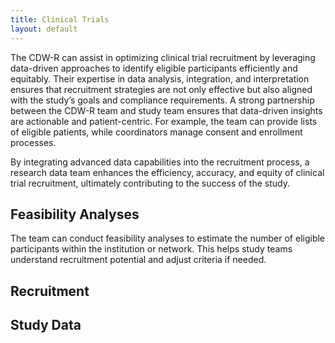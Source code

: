 ```yaml
---
title: Clinical Trials
layout: default
---
```


The CDW-R can assist in optimizing clinical trial recruitment by leveraging data-driven approaches to identify eligible participants efficiently and equitably. 
Their expertise in data analysis, integration, and interpretation ensures that recruitment strategies are not only effective but also aligned with the study’s goals and compliance requirements.
A strong partnership between the CDW-R team and study team ensures that data-driven insights are actionable and patient-centric. For example, the team can provide lists of eligible patients, while coordinators manage consent and enrollment processes.

By integrating advanced data capabilities into the recruitment process, a research data team enhances the efficiency, accuracy, and equity of clinical trial recruitment, ultimately contributing to the success of the study.

## Feasibility Analyses

The team can conduct feasibility analyses to estimate the number of eligible participants within the institution or network. This helps study teams understand recruitment potential and adjust criteria if needed.

## Recruitment

## Study Data
